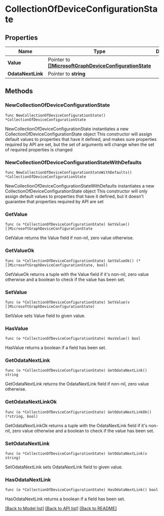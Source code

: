 # CollectionOfDeviceConfigurationState

## Properties

Name | Type | Description | Notes
------------ | ------------- | ------------- | -------------
**Value** | Pointer to [**[]MicrosoftGraphDeviceConfigurationState**](MicrosoftGraphDeviceConfigurationState.md) |  | [optional] 
**OdataNextLink** | Pointer to **string** |  | [optional] 

## Methods

### NewCollectionOfDeviceConfigurationState

`func NewCollectionOfDeviceConfigurationState() *CollectionOfDeviceConfigurationState`

NewCollectionOfDeviceConfigurationState instantiates a new CollectionOfDeviceConfigurationState object
This constructor will assign default values to properties that have it defined,
and makes sure properties required by API are set, but the set of arguments
will change when the set of required properties is changed

### NewCollectionOfDeviceConfigurationStateWithDefaults

`func NewCollectionOfDeviceConfigurationStateWithDefaults() *CollectionOfDeviceConfigurationState`

NewCollectionOfDeviceConfigurationStateWithDefaults instantiates a new CollectionOfDeviceConfigurationState object
This constructor will only assign default values to properties that have it defined,
but it doesn't guarantee that properties required by API are set

### GetValue

`func (o *CollectionOfDeviceConfigurationState) GetValue() []MicrosoftGraphDeviceConfigurationState`

GetValue returns the Value field if non-nil, zero value otherwise.

### GetValueOk

`func (o *CollectionOfDeviceConfigurationState) GetValueOk() (*[]MicrosoftGraphDeviceConfigurationState, bool)`

GetValueOk returns a tuple with the Value field if it's non-nil, zero value otherwise
and a boolean to check if the value has been set.

### SetValue

`func (o *CollectionOfDeviceConfigurationState) SetValue(v []MicrosoftGraphDeviceConfigurationState)`

SetValue sets Value field to given value.

### HasValue

`func (o *CollectionOfDeviceConfigurationState) HasValue() bool`

HasValue returns a boolean if a field has been set.

### GetOdataNextLink

`func (o *CollectionOfDeviceConfigurationState) GetOdataNextLink() string`

GetOdataNextLink returns the OdataNextLink field if non-nil, zero value otherwise.

### GetOdataNextLinkOk

`func (o *CollectionOfDeviceConfigurationState) GetOdataNextLinkOk() (*string, bool)`

GetOdataNextLinkOk returns a tuple with the OdataNextLink field if it's non-nil, zero value otherwise
and a boolean to check if the value has been set.

### SetOdataNextLink

`func (o *CollectionOfDeviceConfigurationState) SetOdataNextLink(v string)`

SetOdataNextLink sets OdataNextLink field to given value.

### HasOdataNextLink

`func (o *CollectionOfDeviceConfigurationState) HasOdataNextLink() bool`

HasOdataNextLink returns a boolean if a field has been set.


[[Back to Model list]](../README.md#documentation-for-models) [[Back to API list]](../README.md#documentation-for-api-endpoints) [[Back to README]](../README.md)


